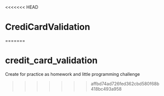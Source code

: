 <<<<<<< HEAD
# CrediCardValidation
=======
# credit_card_validation
Create for practice as homework and little programming challenge 
>>>>>>> affbd74ad726fed362cbd580f68b418bc493a958
